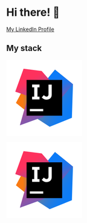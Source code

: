 # Hi there! :wave:

[My LinkedIn Profile](http://linkedin.com/in/sergei-tolmachev-21732a160)

## My stack

![IntelliJ IDEA](avatars/Intelij_IDEA.svg)

<img src="avatars/Intelij_IDEA.svg" alt="IntelliJ IDEA" width="200" height="200">